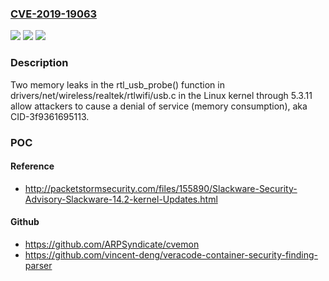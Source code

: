 ### [CVE-2019-19063](https://cve.mitre.org/cgi-bin/cvename.cgi?name=CVE-2019-19063)
![](https://img.shields.io/static/v1?label=Product&message=n%2Fa&color=blue)
![](https://img.shields.io/static/v1?label=Version&message=n%2Fa&color=blue)
![](https://img.shields.io/static/v1?label=Vulnerability&message=n%2Fa&color=brighgreen)

### Description

Two memory leaks in the rtl_usb_probe() function in drivers/net/wireless/realtek/rtlwifi/usb.c in the Linux kernel through 5.3.11 allow attackers to cause a denial of service (memory consumption), aka CID-3f9361695113.

### POC

#### Reference
- http://packetstormsecurity.com/files/155890/Slackware-Security-Advisory-Slackware-14.2-kernel-Updates.html

#### Github
- https://github.com/ARPSyndicate/cvemon
- https://github.com/vincent-deng/veracode-container-security-finding-parser

